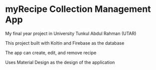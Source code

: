 # myRecipe Collection Management App
My final year project in University Tunkul Abdul Rahman (UTAR)

This project built with Koltin and Firebase as the database

The app can create, edit, and remove recipe

Uses Material Design as the design of the application

